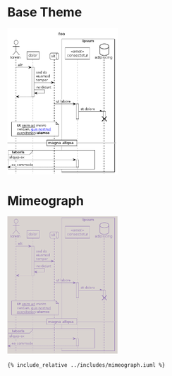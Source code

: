 # Base Theme

<img src="../generated_images/base.png" alt="TODO" width="250"/>

# Mimeograph

<a href="../examples/mimeograph.puml"><img src="../generated_images/mimeograph.png" alt="" width="250"/></a>
<pre><code>{% include_relative ../includes/mimeograph.iuml %}</code></pre>
